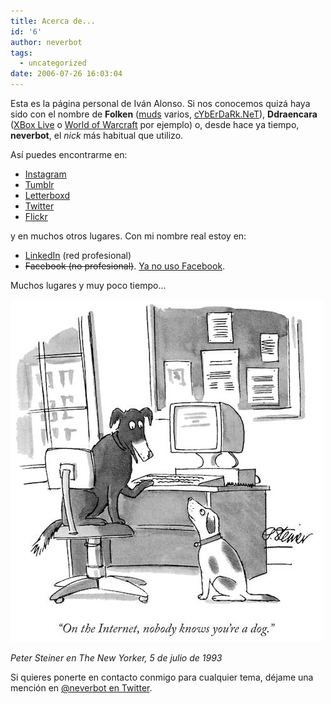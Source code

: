 ```yaml
---
title: Acerca de...
id: '6'
author: neverbot
tags:
  - uncategorized
date: 2006-07-26 16:03:04
---
```


Esta es la página personal de Iván Alonso. Si nos conocemos quizá haya sido con el nombre de **Folken** ([muds](http://en.wikipedia.org/wiki/MUD) varios, [cYbErDaRk.NeT](http://www.cyberdark.net/index2.php)), **Ddraencara** ([XBox Live](https://live.xbox.com/es-ES/Profile?pp=0&GamerTag=ddraencara) o [World of Warcraft](http://eu.battle.net/wow/en/character/shendralar/Ddraencara/) por ejemplo) o, desde hace ya tiempo, **neverbot**, el _nick_ más habitual que utilizo.

Así puedes encontrarme en:

*   [Instagram](http://instagram.com/neverbot)
*   [Tumblr](http://neverbot.tumblr.com/)
*   [Letterboxd](http://letterboxd.com/neverbot/)
*   [Twitter](http://twitter.com/neverbot)
*   [Flickr](http://www.flickr.com/photos/neverbot/)

y en muchos otros lugares. Con mi nombre real estoy en:

*   [LinkedIn](http://www.linkedin.com/in/ivanalonso) (red profesional)
*   ~~Facebook (no profesional)~~. [Ya no uso Facebook](https://www.instagram.com/p/_FU_gySxMi/).

Muchos lugares y muy poco tiempo...

![dog-on-the-internet-by-peter-steiner](./index/dog-on-the-internet-by-peter-steiner.jpg)

_Peter Steiner en The New Yorker, 5 de julio de 1993_

Si quieres ponerte en contacto conmigo para cualquier tema, déjame una mención en [@neverbot en Twitter](http://twitter.com/neverbot).